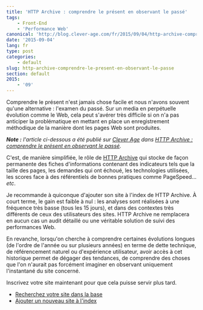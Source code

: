 ```yaml
---
title: 'HTTP Archive : comprendre le présent en observant le passé'
tags:
    - Front-End
    - 'Performance Web'
canonical: 'http://blog.clever-age.com/fr/2015/09/04/http-archive-comprendre-le-present-en-observant-le-passe/'
date: '2015-09-04'
lang: fr
type: post
categories:
    - default
slug: http-archive-comprendre-le-present-en-observant-le-passe
section: default
2015:
    - '09'
---
```


Comprendre le présent n'est jamais chose facile et nous n'avons souvent qu'une alternative : l'examen du passé. Sur un media en perpétuelle évolution comme le Web, cela peut s'avérer très difficile si on n'a pas anticiper la problématique en mettant en place un enregistrement méthodique de la manière dont les pages Web sont produites.

<!--more-->

<em class="canonical">**Note&nbsp;:** l'article ci-dessous a été publié sur [Clever Age](http://www.clever-age.com/fr/) dans [HTTP Archive : comprendre le présent en observant le passé](http://blog.clever-age.com/fr/2015/09/04/http-archive-comprendre-le-present-en-observant-le-passe/).</em>

C'est, de manière simplifiée, le rôle de <a title="HTTP Archive" href="//httparchive.org/">HTTP Archive</a> qui stocke de façon permanente des fiches d'informations contenant des indicateurs tels que la taille des pages, les demandes qui ont échoué, les technologies utilisées, les scores face à des référentiels de bonnes pratiques comme PageSpeed… <em>etc</em>.

Je recommande à quiconque d'ajouter son site à l'index de HTTP Archive. À court terme, le gain est faible à nul&nbsp;: les analyses sont réalisées à une fréquence très basse (tous les 15 jours), et dans des contextes très différents de ceux des utilisateurs des sites. HTTP Archive ne remplacera en aucun cas un audit détaillé ou une véritable solution de suivi des performances Web.

En revanche, lorsqu'on cherche à comprendre certaines évolutions longues (de l'ordre de l'année ou sur plusieurs années) en terme de dette technique, de référencement naturel ou d'expérience utilisateur, avoir accès à cet historique permet de dégager des tendances, de comprendre des choses que l'on n'aurait pas forcément imaginer en observant uniquement l'instantané du site concerné.

Inscrivez votre site maintenant pour que cela puisse servir plus tard.
<ul>
	<li><a href="//httparchive.org/websites.php">Recherchez votre site dans la base</a></li>
	<li><a href="//httparchive.org/addsite.php">Ajouter un nouveau site à l'index</a></li>
</ul>
